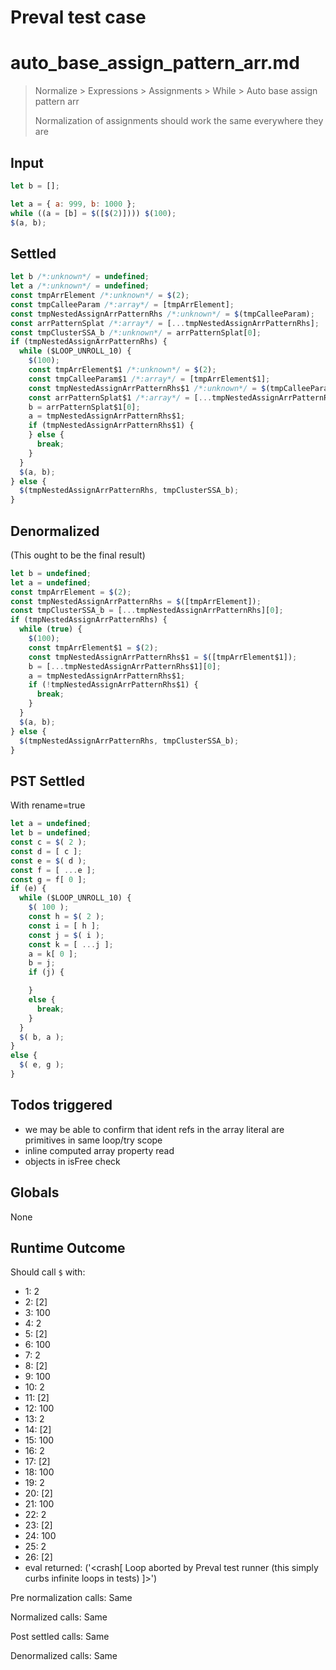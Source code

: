 # Preval test case

# auto_base_assign_pattern_arr.md

> Normalize > Expressions > Assignments > While > Auto base assign pattern arr
>
> Normalization of assignments should work the same everywhere they are

## Input

`````js filename=intro
let b = [];

let a = { a: 999, b: 1000 };
while ((a = [b] = $([$(2)]))) $(100);
$(a, b);
`````


## Settled


`````js filename=intro
let b /*:unknown*/ = undefined;
let a /*:unknown*/ = undefined;
const tmpArrElement /*:unknown*/ = $(2);
const tmpCalleeParam /*:array*/ = [tmpArrElement];
const tmpNestedAssignArrPatternRhs /*:unknown*/ = $(tmpCalleeParam);
const arrPatternSplat /*:array*/ = [...tmpNestedAssignArrPatternRhs];
const tmpClusterSSA_b /*:unknown*/ = arrPatternSplat[0];
if (tmpNestedAssignArrPatternRhs) {
  while ($LOOP_UNROLL_10) {
    $(100);
    const tmpArrElement$1 /*:unknown*/ = $(2);
    const tmpCalleeParam$1 /*:array*/ = [tmpArrElement$1];
    const tmpNestedAssignArrPatternRhs$1 /*:unknown*/ = $(tmpCalleeParam$1);
    const arrPatternSplat$1 /*:array*/ = [...tmpNestedAssignArrPatternRhs$1];
    b = arrPatternSplat$1[0];
    a = tmpNestedAssignArrPatternRhs$1;
    if (tmpNestedAssignArrPatternRhs$1) {
    } else {
      break;
    }
  }
  $(a, b);
} else {
  $(tmpNestedAssignArrPatternRhs, tmpClusterSSA_b);
}
`````


## Denormalized
(This ought to be the final result)

`````js filename=intro
let b = undefined;
let a = undefined;
const tmpArrElement = $(2);
const tmpNestedAssignArrPatternRhs = $([tmpArrElement]);
const tmpClusterSSA_b = [...tmpNestedAssignArrPatternRhs][0];
if (tmpNestedAssignArrPatternRhs) {
  while (true) {
    $(100);
    const tmpArrElement$1 = $(2);
    const tmpNestedAssignArrPatternRhs$1 = $([tmpArrElement$1]);
    b = [...tmpNestedAssignArrPatternRhs$1][0];
    a = tmpNestedAssignArrPatternRhs$1;
    if (!tmpNestedAssignArrPatternRhs$1) {
      break;
    }
  }
  $(a, b);
} else {
  $(tmpNestedAssignArrPatternRhs, tmpClusterSSA_b);
}
`````


## PST Settled
With rename=true

`````js filename=intro
let a = undefined;
let b = undefined;
const c = $( 2 );
const d = [ c ];
const e = $( d );
const f = [ ...e ];
const g = f[ 0 ];
if (e) {
  while ($LOOP_UNROLL_10) {
    $( 100 );
    const h = $( 2 );
    const i = [ h ];
    const j = $( i );
    const k = [ ...j ];
    a = k[ 0 ];
    b = j;
    if (j) {

    }
    else {
      break;
    }
  }
  $( b, a );
}
else {
  $( e, g );
}
`````


## Todos triggered


- we may be able to confirm that ident refs in the array literal are primitives in same loop/try scope
- inline computed array property read
- objects in isFree check


## Globals


None


## Runtime Outcome


Should call `$` with:
 - 1: 2
 - 2: [2]
 - 3: 100
 - 4: 2
 - 5: [2]
 - 6: 100
 - 7: 2
 - 8: [2]
 - 9: 100
 - 10: 2
 - 11: [2]
 - 12: 100
 - 13: 2
 - 14: [2]
 - 15: 100
 - 16: 2
 - 17: [2]
 - 18: 100
 - 19: 2
 - 20: [2]
 - 21: 100
 - 22: 2
 - 23: [2]
 - 24: 100
 - 25: 2
 - 26: [2]
 - eval returned: ('<crash[ Loop aborted by Preval test runner (this simply curbs infinite loops in tests) ]>')

Pre normalization calls: Same

Normalized calls: Same

Post settled calls: Same

Denormalized calls: Same
